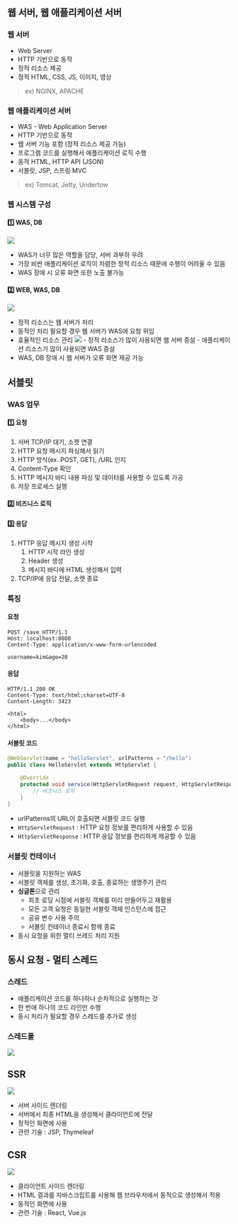 ## 웹 서버, 웹 애플리케이션 서버
### 웹 서버
- Web Server
- HTTP 기반으로 동작
- 정적 리소스 제공
- 정적 HTML, CSS, JS, 이미지, 영상
> ex)
> NGINX, APACHE
### 웹 애플리케이션 서버
- WAS - Web Application Server
- HTTP 기반으로 동작
- 웹 서버 기능 포함 (정적 리소스 제공 가능)
- 프로그램 코드를 실행해서 애플리케이션 로직 수행
- 동적 HTML, HTTP API (JSON)
- 서블릿, JSP, 스프링 MVC
> ex)
> Tomcat, Jetty, Undertow
### 웹 시스템 구성
#### 1️⃣ WAS, DB
![](https://i.imgur.com/ms1nFaR.png)
- WAS가 너무 많은 역할을 담당, 서버 과부하 우려
- 가장 비싼 애플리케이션 로직이 저렴한 정적 리소스 때문에 수행이 어려울 수 있음
- WAS 장애 시 오류 화면 또한 노출 불가능
#### 2️⃣ WEB, WAS, DB
![](https://i.imgur.com/him1spp.png)
- 정적 리소스는 웹 서버가 처리
- 동적인 처리 필요할 경우 웹 서버가 WAS에 요청 위임
- 효율적인 리소스 관리
  ![](https://i.imgur.com/ECZFYLd.png)
	  - 정적 리소스가 많이 사용되면 웹 서버 증설
	  - 애플리케이션 리소스가 많이 사용되면 WAS 증설
- WAS, DB 장애 시 웹 서버가 오류 화면 제공 가능
## 서블릿
### WAS 업무
#### 1️⃣ 요청
1. 서버 TCP/IP 대기, 소켓 연결
2. HTTP 요청 메시지 파싱해서 읽기
3. HTTP 방식(ex. POST, GET), /URL 인지
4. Content-Type 확인
5. HTTP 메시지 바디 내용 파싱 및 데이터를 사용할 수 있도록 가공
6. 저장 프로세스 실행
#### 2️⃣ 비즈니스 로직
#### 3️⃣ 응답
1. HTTP 응답 메시지 생성 시작
	1. HTTP 시작 라인 생성
	2. Header 생성
	3. 메시지 바디에 HTML 생성해서 입력
2. TCP/IP에 응답 전달, 소켓 종료
### 특징
#### 요청
```HTTP
POST /save HTTP/1.1
Host: localhost:8080
Content-Type: application/x-www-form-urlencoded

username=kim&age=20
```
#### 응답
```HTTP
HTTP/1.1 200 OK
Content-Type: text/html;charset=UTF-8
Content-Length: 3423

<html>
	<body>...</body>
</html>
```
#### 서블릿 코드
```java
@WebServlet(name = "helloServlet", urlPatterns = "/hello")
public class HelloServlet extends HttpServlet {

	@Override
	protected void service(HttpServletRequest request, HttpServletResponse response) {
		// 비즈니스 로직
	}
}
```
- urlPatterns의 URL이 호출되면 서블릿 코드 실행
- `HttpServletRequest` : HTTP 요청 정보를 편리하게 사용할 수 있음
- `HttpServletResponse` : HTTP 응답 정보를 편리하게 제공할 수 있음
### 서블릿 컨테이너
- 서블릿을 지원하는 WAS
- 서블릿 객체를 생성, 초기화, 호출, 종료하는 생명주기 관리
- **싱글톤**으로 관리
	- 최초 로딩 시점에 서블릿 객체를 미리 만들어두고 재활용
	- 모든 고객 요청은 동일한 서블릿 객체 인스턴스에 접근
	- 공유 변수 사용 주의
	- 서블릿 컨테이너 종료시 함께 종료
- 동시 요청을 위한 멀티 쓰레드 처리 지원
## 동시 요청 - 멀티 스레드
### 스레드
- 애플리케이션 코드를 하나하나 순차적으로 실행하는 것
- 한 번에 하나의 코드 라인만 수행
- 동시 처리가 필요할 경우 스레드를 추가로 생성
### 스레드풀
![](https://i.imgur.com/WIN42g9.png)
## SSR
![](https://i.imgur.com/N8RyuvR.png)
- 서버 사이드 렌더링
- 서버에서 최종 HTML을 생성해서 클라이언트에 전달
- 정적인 화면에 사용
- 관련 기술 : JSP, Thymeleaf
## CSR
![](https://i.imgur.com/k4bBE2I.png)
- 클라이언트 사이드 렌더링
- HTML 결과를 자바스크립트를 사용해 웹 브라우저에서 동적으로 생성해서 적용
- 동적인 화면에 사용
- 관련 기술 : React, Vue.js